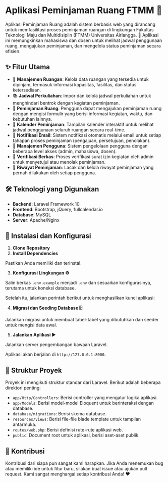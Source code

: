# Aplikasi Peminjaman Ruang FTMM 🏫
Aplikasi Peminjaman Ruang adalah sistem berbasis web yang dirancang untuk memfasilitasi proses peminjaman ruangan di lingkungan Fakultas Teknologi Maju dan Multidisiplin (FTMM) Universitas Airlangga. 🚀 Aplikasi ini memungkinkan mahasiswa dan dosen untuk melihat jadwal penggunaan ruang, mengajukan peminjaman, dan mengelola status peminjaman secara efisien.

## ✨ Fitur Utama
- 🚪 **Manajemen Ruangan**: Kelola data ruangan yang tersedia untuk dipinjam, termasuk informasi kapasitas, fasilitas, dan status ketersediaan.
- 📚 **Jadwal Perkuliahan**: Impor dan kelola jadwal perkuliahan untuk menghindari bentrok dengan kegiatan peminjaman.
- 📝 **Peminjaman Ruang**: Pengguna dapat mengajukan peminjaman ruang dengan mengisi formulir yang berisi informasi kegiatan, waktu, dan kebutuhan lainnya.
- 📅 **Kalender Peminjaman**: Tampilan kalender interaktif untuk melihat jadwal penggunaan seluruh ruangan secara real-time.
- 📧 **Notifikasi Email**: Sistem notifikasi otomatis melalui email untuk setiap tahapan proses peminjaman (pengajuan, persetujuan, penolakan).
- 👥 **Manajemen Pengguna**: Sistem pengelolaan pengguna dengan beberapa level akses (admin, mahasiswa, dosen).
- 📎 **Verifikasi Berkas**: Proses verifikasi surat izin kegiatan oleh admin untuk menyetujui atau menolak peminjaman.
- 📜 **Riwayat Peminjaman**: Lacak dan kelola riwayat peminjaman yang pernah dilakukan oleh setiap pengguna.

## 🛠️ Teknologi yang Digunakan
+ **Backend**: Laravel Framework 10
+ **Frontend**: Bootstrap, jQuery, fullcalendar.io
+ **Database**: MySQL
+ **Server**: Apache/Nginx

## 🚀 Instalasi dan Konfigurasi
1. **Clone Repository**
2. **Install Dependencies**

Pastikan Anda memiliki  dan  terinstal.

3. **Konfigurasi Lingkungan ⚙️**

Salin berkas `.env.example` menjadi `.env` dan sesuaikan konfigurasinya, terutama untuk koneksi database.

Setelah itu, jalankan perintah berikut untuk menghasilkan kunci aplikasi:

4. **Migrasi dan Seeding Database 🗄️**

Jalankan migrasi untuk membuat tabel-tabel yang dibutuhkan dan seeder untuk mengisi data awal.

5. **Jalankan Aplikasi ▶️**

Jalankan server pengembangan bawaan Laravel.

Aplikasi akan berjalan di `http://127.0.0.1:8000`.

## 📁 Struktur Proyek
Proyek ini mengikuti struktur standar dari Laravel. Berikut adalah beberapa direktori penting:

+ `app/Http/Controllers`: Berisi controller yang mengatur logika aplikasi.
+ `app/Models`: Berisi model-model Eloquent untuk berinteraksi dengan database.
+ `database/migrations`: Berisi skema database.
+ `resources/views`: Berisi file-file blade template untuk tampilan antarmuka.
+ `routes/web.php`: Berisi definisi rute-rute aplikasi web.
+ `public`: Document root untuk aplikasi, berisi aset-aset publik.

## 👋 Kontribusi
Kontribusi dari siapa pun sangat kami harapkan. Jika Anda menemukan bug atau memiliki ide untuk fitur baru, silakan buat issue atau ajukan pull request. Kami sangat menghargai setiap kontribusi Anda! ❤️